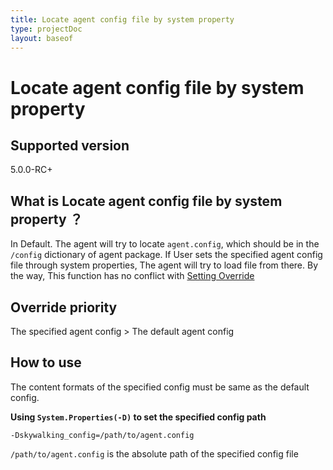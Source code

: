 ```yaml
---
title: Locate agent config file by system property
type: projectDoc
layout: baseof
---
```

# Locate agent config file by system property

## Supported version

5.0.0-RC+

## What is Locate agent config file by system property ？
In Default. The agent will try to locate `agent.config`, which should be in the `/config` dictionary of agent package.
If User sets the specified agent config file through system properties, The agent will try to load file from there.
By the way, This function has no conflict with [Setting Override](Setting-override)

## Override priority
The specified agent config > The default agent config
 
## How to use

The content formats of the specified config must be same as the default config. 


**Using `System.Properties(-D)` to set the specified config path**
 
 ```
 -Dskywalking_config=/path/to/agent.config
 ```
 `/path/to/agent.config`  is the absolute path of the specified config file
 


  
